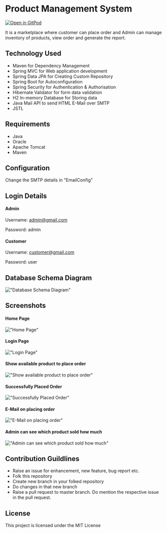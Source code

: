 # Product Management System

[![Open in GitPod](https://img.shields.io/badge/Gitpod-ready_to_code-blue?logo=gitpod)](https://gitpod.io/from-referrer/)

It is a marketplace where customer can place order and Admin can manage inventory of products, view order and generate the report.

## Technology Used
-   Maven for Dependency Management
-   Spring MVC for Web application development
-   Spring Data JPA for Creating Custom Repository
-   Spring Boot for Autoconfiguration
-   Spring Security for Authentication & Authorisation
-   Hibernate Validator for form data validation
-   H2 In-memory Database for Storing data
-   Java Mail API to send HTML E-Mail over SMTP
-   JSTL

## Requirements
-   Java
-   Oracle
-   Apache Tomcat
-   Maven

## Configuration
Change the SMTP details in "EmailConfig"

## Login Details

#### Admin
Username: admin@gmail.com

Password: admin

#### Customer
Username: customer@gmail.com

Password: user

## Database Schema Diagram

!["Database Schema Diagram"](https://github.com/anantjain6/ProductManagementSystem/blob/master/document/schema.png)

## Screenshots

#### Home Page
!["Home Page"](https://github.com/anantjain6/ProductManagementSystem/blob/master/document/Home.png)

#### Login Page
!["Login Page"](https://github.com/anantjain6/ProductManagementSystem/blob/master/document/Login.png)

#### Show available product to place order
!["Show available product to place order"](https://github.com/anantjain6/ProductManagementSystem/blob/master/document/Place_Order.png)

#### Successfully Placed Order
!["Successfully Placed Order"](https://github.com/anantjain6/ProductManagementSystem/blob/master/document/Order_Placed.png)

#### E-Mail on placing order
!["E-Mail on placing order"](https://github.com/anantjain6/ProductManagementSystem/blob/master/document/EMail.png)

#### Admin can see which product sold how much
!["Admin can see which product sold how much"](https://github.com/anantjain6/ProductManagementSystem/blob/master/document/Admin_Product_Report.png)

## Contribution Guildlines
-    Raise an issue for enhancement, new feature, bug report etc.
-    Folk this repository
-    Create new branch in your folked repository
-    Do changes in that new branch
-    Raise a pull request to master branch. Do mention the respective issue in the pull request.

## License

This project is licensed under the MIT License
